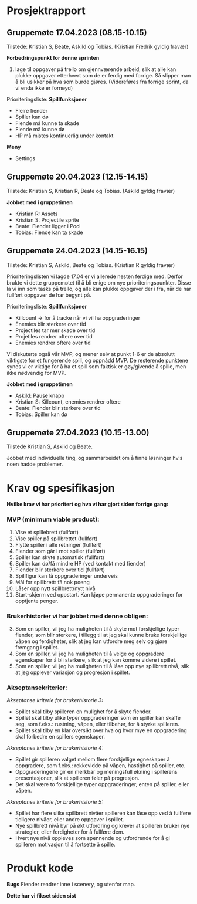 # Prosjektrapport 

## Gruppemøte 17.04.2023 (08.15-10.15)

Tilstede: Kristian S, Beate, Askild og Tobias. (Kristian Fredrik gyldig fravær)

**Forbedringspunkt for denne sprinten**
1. lage til oppgaver på trello om gjennværende arbeid, slik at alle kan plukke oppgaver etterhvert som de er ferdig med forrige. Så slipper man å bli usikker på hva som burde gjøres. (Videreføres fra forrige sprint, da vi enda ikke er fornøyd)

Prioriteringsliste: 
**Spillfunksjoner**
- Fleire fiender 
- Spiller kan dø 
- Fiende må kunne ta skade 
- Fiende må kunne dø 
- HP må mistes kontinuerlig under kontakt 

**Meny**
- Settings 

## Gruppemøte 20.04.2023 (12.15-14.15)

Tilstede: Kristian S, Kristian R, Beate og Tobias. (Askild gyldig fravær)

**Jobbet med i gruppetimen**
- Kristian R: Assets 
- Kristian S: Projectile sprite 
- Beate: Fiender ligger i Pool 
- Tobias: Fiende kan ta skade

## Gruppemøte 24.04.2023 (14.15-16.15)

Tilstede: Kristian S, Askild, Beate og Tobias. (Kristian R gyldig fravær)

Prioriteringslisten vi lagde 17.04 er vi allerede nesten ferdige med. Derfor brukte vi dette gruppemøtet til å bli enige om nye prioriteringspunkter. Disse la vi inn som tasks på trello, og alle kan plukke oppgaver der i fra, når de har fullført oppgaver de har begynt på. 

Prioriteringsliste: 
**Spillfunksjoner**
- Killcount -> for å tracke når vi vil ha oppgraderinger 
- Enemies blir sterkere over tid 
- Projectiles tar mer skade over tid
- Projetiles rendrer oftere over tid 
- Enemies rendrer oftere over tid 

Vi diskuterte også vår MVP, og mener selv at punkt 1-6 er de absolutt viktigste for et fungerende spill, og oppnådd MVP. De resterende punktene synes vi er viktige for å ha et spill som faktisk er gøy/givende å spille, men ikke nødvendig for MVP. 

**Jobbet med i gruppetimen**
- Askild: Pause knapp  
- Kristian S: Killcount, enemies rendrer oftere 
- Beate: Fiender blir sterkere over tid 
- Tobias: Spiller kan dø 

## Gruppemøte 27.04.2023 (10.15-13.00)

Tilstede Kristian S, Askild og Beate.

Jobbet med individuelle ting, og sammarbeidet om å finne løsninger hvis noen hadde problemer. 

# Krav og spesifikasjon

**Hvilke krav vi har prioritert og hva vi har gjort siden forrige gang:**

### MVP (minimum viable product):  
1. Vise et spillebrett (fullført)
2. Vise spiller på spillbrettet  (fullført)
3. Flytte spiller i alle retninger  (fullført)
4. Fiender som går i mot spiller (fullført)
5. Spiller kan skyte automatisk (fullført)
6. Spiller kan dø/få mindre HP (ved kontakt med fiender)
7. Fiender blir sterkere over tid (fullført)
8. Spillfigur kan få oppgraderinger underveis 
9. Mål for spillbrett: få nok poeng
10. Låser opp nytt spillbrett/nytt nivå 
11. Start-skjerm ved oppstart. Kan kjøpe permanente oppgraderinger for opptjente penger. 

### Brukerhistorier vi har jobbet med denne obligen:
3. Som en spiller, vil jeg ha muligheten til å skyte mot forskjellige typer fiender, som blir sterkere, i tillegg til at jeg skal kunne bruke forskjellige våpen og ferdigheter, slik at jeg kan utfordre meg selv og gjøre fremgang i spillet.
4. Som en spiller, vil jeg ha muligheten til å velge og oppgradere egenskaper for å bli sterkere, slik at jeg kan komme videre i spillet.
5. Som en spiller, vil jeg ha muligheten til å låse opp nye spillbrett nivå, slik at jeg opplever variasjon og progresjon i spillet.

### Akseptansekriterier:
<em>Akseptanse kriterie for brukerhistorie 3:</em>
* Spillet skal tilby spilleren en mulighet for å skyte fiender.
* Spillet skal tilby ulike typer oppgraderinger som en spiller kan skaffe seg, som f.eks.: rustning, våpen, eller tilbehør, for å styrke spilleren.
* Spillet skal tilby en klar oversikt over hva og hvor mye en oppgradering skal forbedre en spillers egenskaper.

<em>Akseptanse kriterie for brukerhistorie 4:</em>
* Spillet gir spilleren valget mellom flere forskjellige egneskaper å oppgradere, som f.eks.: rekkevidde på våpen, hastighet på spiller, etc. 
* Oppgraderingene gir en merkbar og meningsfull økning i spillerens presentasjoner, slik at spilleren føler på progresjon.
* Det skal være to forskjellige typer oppgraderinger, enten på spiller, eller våpen.

<em>Akseptanse kriterie for brukerhistorie 5:</em>
* Spillet har flere ulike spillbrett nivåer spilleren kan låse opp ved å fullføre tidligere nivåer, eller andre oppgaver i spillet.
* Nye spillbrett nivå byr på økt utfordring og krever at spilleren bruker nye strategier, eller ferdigheter for å fullføre dem.
* Hvert nye nivå oppleves som spennende og utfordrende for å gi spilleren motivasjon til å fortsette å spille.

# Produkt kode 

**Bugs**
Fiender rendrer inne i scenery, og utenfor map. 

**Dette har vi fikset siden sist** 



